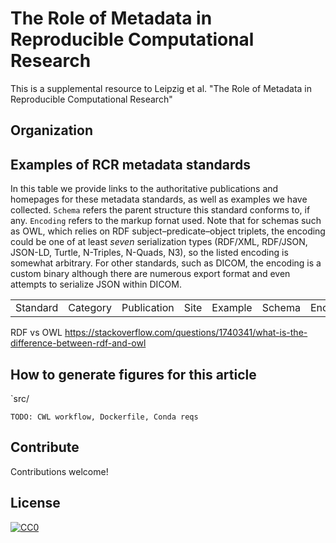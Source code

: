 # The Role of Metadata in Reproducible Computational Research
This is a supplemental resource to Leipzig et al. "The Role of Metadata in Reproducible Computational Research"

## Organization
<!--tree_placeholder-->

## Examples of RCR metadata standards

In this table we provide links to the authoritative publications and homepages for these metadata standards, as well as examples we have collected. `Schema` refers the parent structure this standard conforms to, if any. `Encoding` refers to the markup fornat used. Note that for schemas such as OWL, which relies on RDF subject–predicate–object triplets, the encoding could be one of at least *seven* serialization types (RDF/XML, RDF/JSON, JSON-LD, Turtle, N-Triples, N-Quads, N3), so the listed encoding is somewhat arbitrary. For other standards, such as DICOM, the encoding is a custom binary although there are numerous export format and even attempts to serialize JSON within DICOM.

<table id="standards">
			<tbody>
				<tr>
					<td>
							Standard
					</td>
					<td>
							Category
					</td>
					<td>
							Publication
					</td>
					<td>
							Site
					</td>
					<td>
							Example
					</td>
					<td>
							Schema
					</td>
					<td>
							Encoding
					</td>
				</tr>
				<!--standards_placeholder-->
</table>

RDF vs OWL
https://stackoverflow.com/questions/1740341/what-is-the-difference-between-rdf-and-owl

## How to generate figures for this article

`src/
```
TODO: CWL workflow, Dockerfile, Conda reqs
```

## Contribute

Contributions welcome!

## License

[![CC0](http://mirrors.creativecommons.org/presskit/buttons/88x31/svg/cc-zero.svg)](https://creativecommons.org/publicdomain/zero/1.0/)